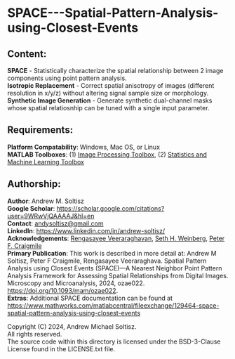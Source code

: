 # SPACE---Spatial-Pattern-Analysis-using-Closest-Events

## Content: 
**SPACE** - Statistically characterize the spatial relationship between 2 image components using point pattern analysis.  
**Isotropic Replacement** - Correct spatial anisotropy of images (different resolution in x/y/z) without altering signal sample size or morphology.  
**Synthetic Image Generation** - Generate synthetic dual-channel masks whose spatial relatiosnhip can be tuned with a single input parameter.  

## Requirements:  
**Platform Compatability**: Windows, Mac OS, or Linux  
**MATLAB Toolboxes**: (1) [Image Processing Toolbox](https://www.mathworks.com/products/image.html?s_tid=FX_PR_info), (2) [Statistics and Machine Learning Toolbox](https://www.mathworks.com/products/statistics.html?s_tid=FX_PR_info)  

## Authorship:  
**Author**: Andrew M. Soltisz  
**Google Scholar**: https://scholar.google.com/citations?user=9WRwVjQAAAAJ&hl=en  
**Contact**: andysoltisz@gmail.com  
**LinkedIn**: https://www.linkedin.com/in/andrew-soltisz/  
**Acknowledgements**: [Rengasayee Veeraraghavan](https://scholar.google.com/citations?user=Cplzy0sAAAAJ&hl=en), [Seth H. Weinberg](https://scholar.google.com/citations?user=ZIEaW3wAAAAJ&hl=en), [Peter F. Craigmile](https://scholar.google.com/citations?user=nFsOwZEAAAAJ&hl=en)  
**Primary Publication**: This work is described in more detail at: Andrew M Soltisz, Peter F Craigmile, Rengasayee Veeraraghava. Spatial Pattern Analysis using Closest Events (SPACE)—A Nearest Neighbor Point Pattern Analysis Framework for Assessing Spatial Relationships from Digital Images. Microscopy and Microanalysis, 2024, ozae022. https://doi.org/10.1093/mam/ozae022.    
**Extras**: Additional SPACE documentation can be found at https://www.mathworks.com/matlabcentral/fileexchange/129464-space-spatial-pattern-analysis-using-closest-events  

Copyright (C) 2024, Andrew Michael Soltisz.  
All rights reserved.   
The source code within this directory is licensed under the BSD-3-Clause License found in the LICENSE.txt file.
